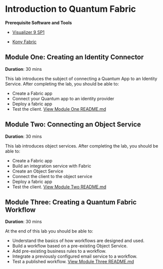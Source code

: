 # Introduction to Quantum Fabric

**Prerequisite Software and Tools**

- [Visualizer 9 SP1](https://community.kony.com/downloads)

- [Kony Fabric](http://Manage.kony.com)

## Module One: Creating an Identity Connector

**Duration**: 30 mins

This lab introduces the subject of connecting a Quantum App to an Identity Service. After completing the lab, you should be able to:
- Create a Fabric app
- Connect your Quantum app to an identity provider
- Deploy a fabric app
- Test the client.
[View Module One README.md]()

## Module Two: Connecting an Object Service

**Duration**: 30 mins

This lab introduces object services. After completing the lab, you should be able to:
- Create a Fabric app
- Build an integration service with Fabric 
- Create an Object Service
- Connect the client to the object service
- Deploy a fabric app
- Test the client.
[View Module Two README.md]()

## Module Three: Creating a Quantum Fabric Workflow

**Duration**: 30 mins

At the end of this lab you should be able to:
- Understand the basics of how workflows are designed and used.
- Build a workflow based on a pre-existing Object Service.
- Add pre-existing business rules to a workflow.
- Integrate a previously configured email service to a workflow.
- Test a published workflow.
[View Module Three README.md]()
